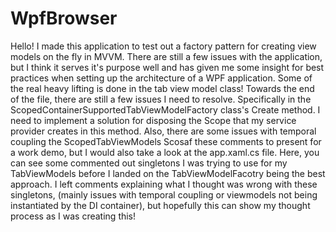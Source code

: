 # WpfBrowser

Hello! I made this application to test out a factory pattern for creating view models on the fly in MVVM. There are still a few issues with the application, but I think it serves it's purpose well and has given me some insight for best practices when setting up the architecture of a WPF application. Some of the real heavy lifting is done in the tab view model class! Towards the end of the file, there are still a few issues I need to resolve. Specifically in the ScopedContainerSupportedTabViewModelFactory class's Create method. I need to implement a solution for disposing the Scope that my service provider creates in this method. Also, there are some issues with temporal coupling the ScopedTabViewModels Scosaf  these comments to present for a work demo, but I would also take a look at the app.xaml.cs file. Here, you can see some commented out singletons I was trying to use for my TabViewModels before I landed on the TabViewModelFacotry being the best approach. I left comments explaining what I thought was wrong with these singletons, (mainly issues with temporal coupling or viewmodels not being instantiated by the DI container), but hopefully this can show my thought process as I was creating this!

